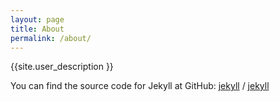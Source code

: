 ```yaml
---
layout: page
title: About
permalink: /about/
---
```

<p> {{site.user_description }}</p>

You can find the source code for Jekyll at GitHub:
[jekyll][jekyll-organization] /
[jekyll](https://github.com/jekyll/jekyll)


[jekyll-organization]: https://github.com/jekyll
